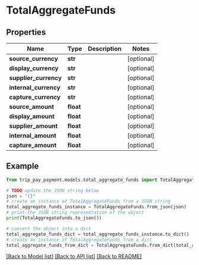 # TotalAggregateFunds


## Properties

Name | Type | Description | Notes
------------ | ------------- | ------------- | -------------
**source_currency** | **str** |  | [optional] 
**display_currency** | **str** |  | [optional] 
**supplier_currency** | **str** |  | [optional] 
**internal_currency** | **str** |  | [optional] 
**capture_currency** | **str** |  | [optional] 
**source_amount** | **float** |  | [optional] 
**display_amount** | **float** |  | [optional] 
**supplier_amount** | **float** |  | [optional] 
**internal_amount** | **float** |  | [optional] 
**capture_amount** | **float** |  | [optional] 

## Example

```python
from trip_pay_payment.models.total_aggregate_funds import TotalAggregateFunds

# TODO update the JSON string below
json = "{}"
# create an instance of TotalAggregateFunds from a JSON string
total_aggregate_funds_instance = TotalAggregateFunds.from_json(json)
# print the JSON string representation of the object
print(TotalAggregateFunds.to_json())

# convert the object into a dict
total_aggregate_funds_dict = total_aggregate_funds_instance.to_dict()
# create an instance of TotalAggregateFunds from a dict
total_aggregate_funds_from_dict = TotalAggregateFunds.from_dict(total_aggregate_funds_dict)
```
[[Back to Model list]](../README.md#documentation-for-models) [[Back to API list]](../README.md#documentation-for-api-endpoints) [[Back to README]](../README.md)


